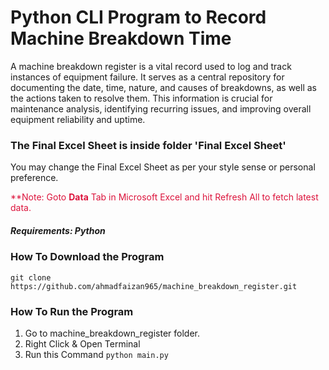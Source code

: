 # Python CLI Program to Record Machine Breakdown Time
<p>A machine breakdown register is a vital record used to log and track instances of equipment failure. It serves as a central repository for documenting the date, time, nature, and causes of breakdowns, as well as the actions taken to resolve them. This information is crucial for maintenance analysis, identifying recurring issues, and improving overall equipment reliability and uptime.</p>

### The Final Excel Sheet is inside folder 'Final Excel Sheet'
<p>You may change the Final Excel Sheet as per your style sense or personal preference.


<p style="color: crimson">**Note: Goto <b>Data</b> Tab in Microsoft Excel and hit Refresh All to fetch latest data.</p>

##### Requirements: Python

### How To Download the Program
    git clone https://github.com/ahmadfaizan965/machine_breakdown_register.git

### How To Run the Program
1. Go to machine_breakdown_register folder.
2. Right Click & Open Terminal
3. Run this Command `python main.py`


